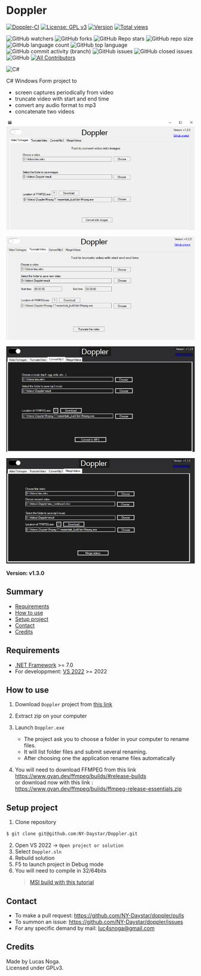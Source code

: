 # Doppler

[![Doppler-CI](https://github.com/NY-Daystar/Doppler/actions/workflows/dotnet.yml/badge.svg?branch=main)](https://github.com/NY-Daystar/Doppler/actions/workflows/dotnet.yml)
[![License: GPL v3](https://img.shields.io/badge/License-GPLv3-blue.svg)](https://www.gnu.org/licenses/gpl-3.0)
[![Version](https://img.shields.io/github/tag/NY-Daystar/doppler.svg)](https://github.com/NY-Daystar/Doppler/releases)
[![Total views](https://img.shields.io/sourcegraph/rrc/github.com/NY-Daystar/doppler.svg)](https://sourcegraph.com/github.com/NY-Daystar/doppler)

![GitHub watchers](https://img.shields.io/github/watchers/ny-daystar/Doppler)
![GitHub forks](https://img.shields.io/github/forks/ny-daystar/Doppler)
![GitHub Repo stars](https://img.shields.io/github/stars/ny-daystar/Doppler)
![GitHub repo size](https://img.shields.io/github/repo-size/ny-daystar/Doppler)
![GitHub language count](https://img.shields.io/github/languages/count/ny-daystar/Doppler)
![GitHub top language](https://img.shields.io/github/languages/top/ny-daystar/Doppler)
![GitHub commit activity (branch)](https://img.shields.io/github/commit-activity/m/ny-daystar/Doppler/main)
![GitHub issues](https://img.shields.io/github/issues/ny-daystar/Doppler)
![GitHub closed issues](https://img.shields.io/github/issues-closed-raw/ny-daystar/Doppler)
![GitHub](https://img.shields.io/github/license/ny-daystar/Doppler)
[![All Contributors](https://img.shields.io/badge/all_contributors-1-blue.svg?style=circular)](#contributors)

![C#](https://img.shields.io/badge/c%23-%23239120.svg?style=for-the-badge&logo=csharp&logoColor=white)

C# Windows Form project to

-   screen captures periodically from video
-   truncate video with start and end time
-   convert any audio format to mp3
-   concatenate two videos

![User interface](./Docs/UI.png)

![User interface tab2](./Docs/UI-tab2.png)

![User interface tab3](./Docs/UI-tab3.png)

![User interface tab4](./Docs/UI-tab4.png)

**Version: v1.3.0**

## Summary

-   [Requirements](#requirements)
-   [How to use](#how-to-use)
-   [Setup project](#setup-project)
-   [Contact](#contact)
-   [Credits](#credits)

## Requirements

-   [.NET Framework](https://dotnet.microsoft.com/en-us/download/dotnet/7.0) >= 7.0
-   For developpment: [VS 2022](https://visualstudio.microsoft.com/fr/vs/) >= 2022

## How to use

1. Download `Doppler` project from [this link](https://github.com/NY-Daystar/Doppler/releases/download/v1.3.0/Doppler-portable-v1.3.0.zip)

2. Extract zip on your computer

3. Launch `Doppler.exe`

    - The project ask you to choose a folder in your computer to rename files.
    - It will list folder files and submit several renaming.
    - After choosing one the application rename files automatically

4. You will need to download FFMPEG from this link https://www.gyan.dev/ffmpeg/builds/#release-builds  
   or download now with this link : https://www.gyan.dev/ffmpeg/builds/ffmpeg-release-essentials.zip

## Setup project

1. Clone repository

```bash
$ git clone git@github.com:NY-Daystar/Doppler.git
```

2. Open VS 2022 -> `Open project or solution`
3. Select `Doppler.sln`
4. Rebuild solution
5. F5 to launch project in Debug mode
6. You will need to compile in 32/64bits
    > [MSI build with this tutorial](https://gaby277.developpez.com/Tutoriels/VisualStudioInstallerProject/)

## Contact

-   To make a pull request: https://github.com/NY-Daystar/doppler/pulls
-   To summon an issue: https://github.com/NY-Daystar/doppler/issues
-   For any specific demand by mail: [luc4snoga@gmail.com](mailto:luc4snoga@gmail.com?subject=[GitHub]%doppler%20Project)

## Credits

Made by Lucas Noga.  
Licensed under GPLv3.
